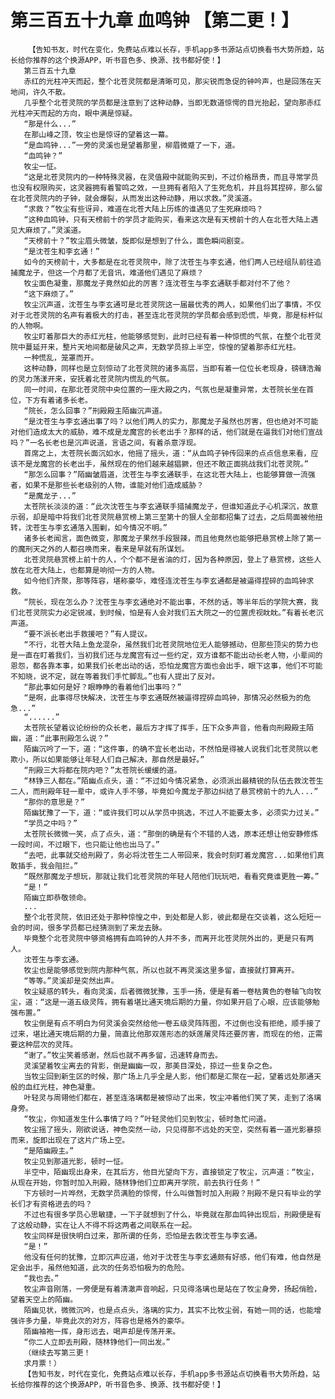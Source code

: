 # 第三百五十九章 血鸣钟 【第二更！】
        【告知书友，时代在变化，免费站点难以长存，手机app多书源站点切换看书大势所趋，站长给你推荐的这个换源APP，听书音色多、换源、找书都好使！】
       第三百五十九章
       赤红的光柱冲天而起，整个北苍灵院都是清晰可见，那尖锐而急促的钟吟声，也是回荡在天地间，许久不散。
       几乎整个北苍灵院的学员都是注意到了这种动静，当即无数道惊愕的目光抬起，望向那赤红光柱冲天而起的方向，眼中满是惊疑。
       “那是什么...”
       在那山峰之顶，牧尘也是惊讶的望着这一幕。
       “是血鸣钟...”一旁的灵溪也是望着那里，柳眉微蹙了一下，道。
       “血鸣钟？”
       牧尘一怔。
       “这是北苍灵院内的一种特殊灵器，在灵值殿中就能购买到，不过价格昂贵，而且寻常学员也没有权限购买，这灵器拥有着警鸣之效，一旦拥有者陷入了生死危机，并且将其捏碎，那么留在北苍灵院内的子钟，就会爆裂，从而发出这种动静，用以求救。”灵溪道。
       “求救？”牧尘有些讶异，难道在北苍大陆上历练的谁遇见了生死麻烦吗？
       “这种血鸣钟，只有天榜前十的学员才能购买，看来这次是有天榜前十的人在北苍大陆上遇见大麻烦了。”灵溪道。
       “天榜前十？”牧尘眉头微皱，旋即似是想到了什么，面色瞬间剧变。
       “是沈苍生和李玄通！”
       如今的天榜前十，大多都是在北苍灵院中，除了沈苍生与李玄通，他们两人已经组队前往追捕魔龙子，但这一个月都了无音讯，难道他们遇见了麻烦？
       牧尘面色凝重，那魔龙子竟然如此的厉害？连沈苍生与李玄通联手都对付不了他？
       “这下麻烦了。”
       牧尘沉声道，沈苍生与李玄通可是北苍灵院这一届最优秀的两人，如果他们出了事情，不仅对于北苍灵院的名声有着极大的打击，甚至连北苍灵院的学员都会感到恐慌，毕竟，那是标杆似的人物啊。
       牧尘盯着那巨大的赤红光柱，他能够感觉到，此时已经有着一种惊慌的气氛，在整个北苍灵院中蔓延开来，整片天地间都是破风之声，无数学员掠上半空，惊惶的望着那赤红光柱。
       一种慌乱，笼罩而开。
       这种动静，同样也是立刻惊动了北苍灵院的诸多高层，当即有着一位位长老现身，磅礴浩瀚的灵力荡漾开来，安抚着北苍灵院内慌乱的气氛。
       同一时间，在那北苍灵院中央位置的一座大殿之内，气氛也是凝重异常，太苍院长坐在首位，下方有着诸多长老。
       “院长，怎么回事？”刑殿殿主陌幽沉声道。
       “是沈苍生与李玄通出事了吗？以他们两人的实力，那魔龙子虽然也厉害，但也绝对不可能对他们造成太大的威胁，难不成是龙魔宫的长老出手？那样的话，他们就是在逼我们对他们宣战吗？”一名长老也是沉声说道，言语之间，有着杀意浮现。
       首席之上，太苍院长面沉如水，他摇了摇头，道：“从血鸣子钟传回来的点点信息来看，应该不是龙魔宫的长老出手，虽然现在的他们越来越猖獗，但还不敢正面挑战我们北苍灵院。”
       “那怎么回事？”陌幽皱眉道，沈苍生与李玄通联手，在这北苍大陆上，也能够算做一流强者，如果不是那些长老级别的人物，谁能对他们造成威胁？
       “是魔龙子...”
       太苍院长淡淡的道：“此次沈苍生与李玄通联手猎捕魔龙子，但谁知道此子心机深沉，故意示弱，却是暗中将我们北苍灵院悬赏榜上第三至第十的狠人全部都招集了过去，之后局面被他扭转，沈苍生与李玄通落入围剿，如今情况不明。”
       诸多长老闻言，面色微变，那魔龙子果然手段狠辣，而且他竟然也能够把悬赏榜上除了第一的魔刑天之外的人都召唤而来，看来是早就有所谋划。
       北苍灵院悬赏榜上前十的人，个个都不是省油的灯，因为各种原因，登上了悬赏榜，这些人放在北苍大陆上，也都算是响彻一方的人物。
       如今他们齐聚，那等阵容，堪称豪华，难怪连沈苍生与李玄通都是被逼得捏碎的血鸣钟求救。
       “院长，现在怎么办？沈苍生与李玄通绝对不能出事，不然的话，等半年后的学院大赛，我们北苍灵院实力必定锐减，到时候，怕是有人会对我们五大院之一的位置虎视眈眈。”有着长老沉声道。
       “要不派长老出手救援吧？”有人提议。
       “不行，北苍大陆上鱼龙混杂，虽然我们北苍灵院地位无人能够撼动，但那些顶尖的势力也是一直在盯着我们，当初我们还与龙魔宫有过一些约定，双方谁都不能出动长老人物，小辈间的恩怨，都各靠本事，如果我们长老出动的话，恐怕龙魔宫方面也会出手，眼下这事，他们不可能不知晓，说不定，就在等着我们手忙脚乱。”也有人提出了反对。
       “那此事如何是好？眼睁睁的看着他们出事吗？”
       “是啊，此事得尽快解决，沈苍生与李玄通既然被逼得捏碎血鸣钟，那情况必然极为的危急...”
       “......”
       太苍院长望着议论纷纷的众长老，最后方才挥了挥手，压下众多声音，他看向刑殿殿主陌幽，道：“此事刑殿怎么说？”
       陌幽沉吟了一下，道：“这件事，的确不宜长老出动，不然怕是得被人说我们北苍灵院以老欺小，所以如果能够让年轻人们自己解决，那自然是最好。”
       “刑殿三大将都在院内吧？”太苍院长缓缓的道。
       “林铮三人都在。”陌幽点点头，道：“不过如今情况紧急，必须派出最精锐的队伍去救沈苍生二人，而刑殿年轻一辈中，或许人手不够，毕竟如今魔龙子那边纠结了悬赏榜前十的九人...”
       “那你的意思是？”
       陌幽犹豫了一下，道：“或许我们可以从学员中挑选，不过人不能要太多，必须实力过关。”
       “学员之中吗？”
       太苍院长微微一笑，点了点头，道：“那倒的确是有个不错的人选，原本还想让他安静修炼一段时间，不过眼下，也只能让他也出马了。”
       “去吧，此事就交给刑殿了，务必将沈苍生二人带回来，我会时刻盯着龙魔宫...如果他们真敢插手，我会阻拦。”
       “既然那魔龙子想玩，那就让我们北苍灵院的年轻人陪他们玩玩吧，看看究竟谁更胜一筹。”
       “是！”
       陌幽立即恭敬领命。
       ...
       整个北苍灵院，依旧还处于那种惊惶之中，到处都是人影，彼此都是在交谈着，这么短短一会的时间，很多学员都已经猜测到了来龙去脉。
       毕竟整个北苍灵院中够资格拥有血鸣钟的人并不多，而离开北苍灵院外出的，更是只有两人。
       沈苍生与李玄通。
       牧尘也是能够感觉到院内那种气氛，所以也就不再灵溪这里多留，直接就打算离开。
       “等等。”灵溪却是突然出声。
       牧尘疑惑的转头，看向灵溪，后者微微犹豫，玉手一扬，便是有着一卷枯黄色的卷轴飞向牧尘，道：“这是一道五级灵阵，拥有着堪比通天境后期的力量，你如果开启了心眼，应该能够勉强布置。”
       牧尘倒是有点不明白为何灵溪会突然给他一卷五级灵阵阵图，不过倒也没有拒绝，顺手接了过来，堪比通天境后期的力量，简直比他那双莲形态的妖莲屠灵阵还要厉害，而现在的他，正需要这种层次的灵阵。
       “谢了。”牧尘笑着感谢，然后也就不再多留，迅速转身而去。
       灵溪望着牧尘离去的背影，倒是幽幽一叹，那美目深处，掠过一些复杂之色。
       当牧尘回到新生区的时候，那广场上几乎全是人影，他们都是汇聚在一起，望着远处那通天般的血红光柱，神色凝重。
       叶轻灵与周翎他们都在，甚至连洛璃都是被惊动了出来，牧尘冲着他们笑了笑，走到了洛璃身旁。
       “牧尘，你知道发生什么事情了吗？”叶轻灵他们见到牧尘，顿时急忙问道。
       牧尘摇了摇头，刚欲说话，神色突然一动，只见得那不远处的天空，突然有着一道光影暴掠而来，旋即出现在了这片广场上空。
       “是陌幽殿主。”
       牧尘见到那道光影，顿时一怔。
       半空中，陌幽现出身来，在其后方，他目光望向下方，直接锁定了牧尘，沉声道：“牧尘，从现在开始，你暂时加入刑殿，随林铮他们立即离开学院，前去执行任务！”
       下方顿时一片哗然，无数学员满脸的惊愕，什么叫做暂时加入刑殿？刑殿不是只有毕业的学长们才有资格进去的吗？
       不过也有很多学员心思敏捷，一下子就想到了什么，毕竟就在那血鸣钟出现后，刑殿便是有了这般动静，实在让人不得不将这两者之间联系在一起。
       牧尘同样是很快明白过来，那所谓的任务，恐怕是去救沈苍生与李玄通。
       “是！”
       他没有任何的犹豫，立即沉声应道，他对于沈苍生与李玄通颇有好感，他们有难，他自然是定会出手，虽然他知道，此次的任务恐怕极为的危险。
       “我也去。”
       牧尘声音刚落，一旁便是有着清澈声音响起，只见得洛璃也是站在了牧尘身旁，扬起俏脸，望着天空上的陌幽。
       陌幽见状，微微沉吟，也是点点头，洛璃的实力，其实不比牧尘弱，有她一同的话，也能增强许多力量，毕竟此次的对方，阵容也是格外的豪华。
       陌幽袖袍一挥，身形远去，喝声却是传荡开来。
       “你二人立即去刑殿，随林铮他们一同出发。”
       （继续去写第三更！
       求月票！）
       【告知书友，时代在变化，免费站点难以长存，手机app多书源站点切换看书大势所趋，站长给你推荐的这个换源APP，听书音色多、换源、找书都好使！】
